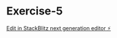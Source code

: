 # Exercise-5

[Edit in StackBlitz next generation editor ⚡️](https://stackblitz.com/~/github.com/MRMue/Exercise-5)